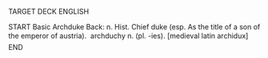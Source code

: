 TARGET DECK
ENGLISH

START
Basic
Archduke
Back: n. Hist. Chief duke (esp. As the title of a son of the emperor of austria).  archduchy n. (pl. -ies). [medieval latin archidux]
END
